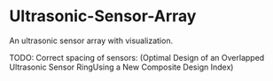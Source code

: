 # Ultrasonic-Sensor-Array
An ultrasonic sensor array with visualization.

TODO: Correct spacing of sensors: (Optimal Design of an Overlapped Ultrasonic Sensor RingUsing a New Composite Design Index)
